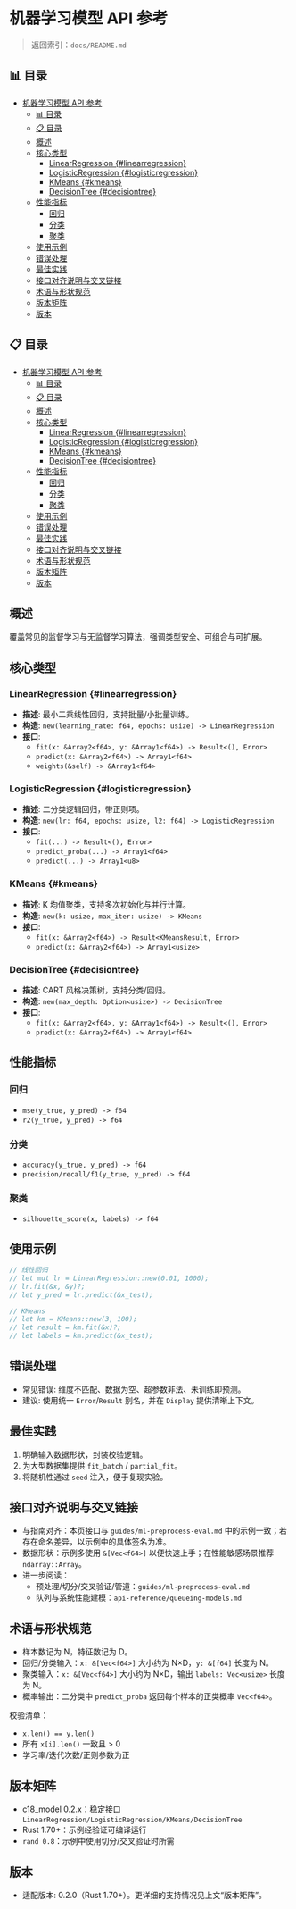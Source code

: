 ﻿# 机器学习模型 API 参考

> 返回索引：`docs/README.md`

## 📊 目录

- [机器学习模型 API 参考](#机器学习模型-api-参考)
  - [📊 目录](#-目录)
  - [📋 目录](#-目录-1)
  - [概述](#概述)
  - [核心类型](#核心类型)
    - [LinearRegression {#linearregression}](#linearregression-linearregression)
    - [LogisticRegression {#logisticregression}](#logisticregression-logisticregression)
    - [KMeans {#kmeans}](#kmeans-kmeans)
    - [DecisionTree {#decisiontree}](#decisiontree-decisiontree)
  - [性能指标](#性能指标)
    - [回归](#回归)
    - [分类](#分类)
    - [聚类](#聚类)
  - [使用示例](#使用示例)
  - [错误处理](#错误处理)
  - [最佳实践](#最佳实践)
  - [接口对齐说明与交叉链接](#接口对齐说明与交叉链接)
  - [术语与形状规范](#术语与形状规范)
  - [版本矩阵](#版本矩阵)
  - [版本](#版本)

## 📋 目录

- [机器学习模型 API 参考](#机器学习模型-api-参考)
  - [📊 目录](#-目录)
  - [📋 目录](#-目录-1)
  - [概述](#概述)
  - [核心类型](#核心类型)
    - [LinearRegression {#linearregression}](#linearregression-linearregression)
    - [LogisticRegression {#logisticregression}](#logisticregression-logisticregression)
    - [KMeans {#kmeans}](#kmeans-kmeans)
    - [DecisionTree {#decisiontree}](#decisiontree-decisiontree)
  - [性能指标](#性能指标)
    - [回归](#回归)
    - [分类](#分类)
    - [聚类](#聚类)
  - [使用示例](#使用示例)
  - [错误处理](#错误处理)
  - [最佳实践](#最佳实践)
  - [接口对齐说明与交叉链接](#接口对齐说明与交叉链接)
  - [术语与形状规范](#术语与形状规范)
  - [版本矩阵](#版本矩阵)
  - [版本](#版本)

## 概述

覆盖常见的监督学习与无监督学习算法，强调类型安全、可组合与可扩展。

## 核心类型

### LinearRegression {#linearregression}

- **描述**: 最小二乘线性回归，支持批量/小批量训练。
- **构造**: `new(learning_rate: f64, epochs: usize) -> LinearRegression`
- **接口**:
  - `fit(x: &Array2<f64>, y: &Array1<f64>) -> Result<(), Error>`
  - `predict(x: &Array2<f64>) -> Array1<f64>`
  - `weights(&self) -> &Array1<f64>`

### LogisticRegression {#logisticregression}

- **描述**: 二分类逻辑回归，带正则项。
- **构造**: `new(lr: f64, epochs: usize, l2: f64) -> LogisticRegression`
- **接口**:
  - `fit(...) -> Result<(), Error>`
  - `predict_proba(...) -> Array1<f64>`
  - `predict(...) -> Array1<u8>`

### KMeans {#kmeans}

- **描述**: K 均值聚类，支持多次初始化与并行计算。
- **构造**: `new(k: usize, max_iter: usize) -> KMeans`
- **接口**:
  - `fit(x: &Array2<f64>) -> Result<KMeansResult, Error>`
  - `predict(x: &Array2<f64>) -> Array1<usize>`

### DecisionTree {#decisiontree}

- **描述**: CART 风格决策树，支持分类/回归。
- **构造**: `new(max_depth: Option<usize>) -> DecisionTree`
- **接口**:
  - `fit(x: &Array2<f64>, y: &Array1<f64>) -> Result<(), Error>`
  - `predict(x: &Array2<f64>) -> Array1<f64>`

## 性能指标

### 回归

- `mse(y_true, y_pred) -> f64`
- `r2(y_true, y_pred) -> f64`

### 分类

- `accuracy(y_true, y_pred) -> f64`
- `precision/recall/f1(y_true, y_pred) -> f64`

### 聚类

- `silhouette_score(x, labels) -> f64`

## 使用示例

```rust
// 线性回归
// let mut lr = LinearRegression::new(0.01, 1000);
// lr.fit(&x, &y)?;
// let y_pred = lr.predict(&x_test);
```

```rust
// KMeans
// let km = KMeans::new(3, 100);
// let result = km.fit(&x)?;
// let labels = km.predict(&x_test);
```

## 错误处理

- 常见错误: 维度不匹配、数据为空、超参数非法、未训练即预测。
- 建议: 使用统一 `Error`/`Result` 别名，并在 `Display` 提供清晰上下文。

## 最佳实践

1. 明确输入数据形状，封装校验逻辑。
2. 为大型数据集提供 `fit_batch` / `partial_fit`。
3. 将随机性通过 `seed` 注入，便于复现实验。

## 接口对齐说明与交叉链接

- 与指南对齐：本页接口与 `guides/ml-preprocess-eval.md` 中的示例一致；若存在命名差异，以示例中的具体签名为准。
- 数据形状：示例多使用 `&[Vec<f64>]` 以便快速上手；在性能敏感场景推荐 `ndarray::Array`。
- 进一步阅读：
  - 预处理/切分/交叉验证/管道：`guides/ml-preprocess-eval.md`
  - 队列与系统性能建模：`api-reference/queueing-models.md`

## 术语与形状规范

- 样本数记为 N，特征数记为 D。
- 回归/分类输入：`x: &[Vec<f64>]` 大小约为 N×D，`y: &[f64]` 长度为 N。
- 聚类输入：`x: &[Vec<f64>]` 大小约为 N×D，输出 `labels: Vec<usize>` 长度为 N。
- 概率输出：二分类中 `predict_proba` 返回每个样本的正类概率 `Vec<f64>`。

校验清单：

- `x.len() == y.len()`
- 所有 `x[i].len()` 一致且 > 0
- 学习率/迭代次数/正则参数为正

## 版本矩阵

- c18_model 0.2.x：稳定接口 `LinearRegression/LogisticRegression/KMeans/DecisionTree`
- Rust 1.70+：示例经验证可编译运行
- `rand 0.8`：示例中使用切分/交叉验证时所需

## 版本

- 适配版本: 0.2.0（Rust 1.70+）。更详细的支持情况见上文“版本矩阵”。
